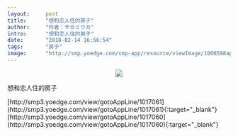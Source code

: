 ```yaml
---
layout:     post
title:      "想和恋人住的房子"
author:     "作者：サガミワカ"
intro:      "想和恋人住的房子"
date:       "2018-02-14 16:56:54"
tags:       "房子"
image:      "http://smp.yoedge.com/smp-app/resource/viewImage/1000598appline.png"
---
```

<div style="text-align: center">
<p><img src="http://smp.yoedge.com/smp-app/resource/viewImage/1000598appline.png"/></p>
</div>
<p class="post-meta">
<span>想和恋人住的房子</span>
</p>
[http://smp3.yoedge.com/view/gotoAppLine/1017061](http://smp3.yoedge.com/view/gotoAppLine/1017061){:target="_blank"}
[http://smp3.yoedge.com/view/gotoAppLine/1017060](http://smp3.yoedge.com/view/gotoAppLine/1017060){:target="_blank"}


